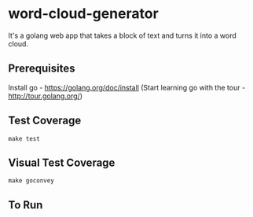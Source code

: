 # word-cloud-generator
It's a golang web app that takes a block of text and turns it into a word cloud.

## Prerequisites
Install go - https://golang.org/doc/install
(Start learning go with the tour - http://tour.golang.org/)

## Test Coverage
`make test`

## Visual Test Coverage
`make goconvey`

## To Run


